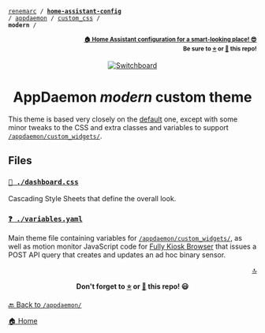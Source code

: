 <!-- Header -->
[link-profile]:https://github.com/renemarc
[link-repo]:https://github.com/renemarc/home-assistant-config

<a name="top"></a>
<code>[renemarc][link-profile] / **[home-assistant-config][link-repo]** / [appdaemon](../..) / [custom_css](..) / **modern** /</code>

<p align="right"><sub><strong><a href="https://github.com/renemarc/home-assistant-config">🏠 Home Assistant configuration for a smart-looking place! 😎</a><br>Be sure to <a href="#" title="star">⭐️</a> or <a href="#" title="fork">🔱</a> this repo!</strong></sub></p>

<!-- Hero -->
<figure>
    <div align="center">
        <a href="#files" title="Switchboard using the Modern theme"><img src="../../../www/screenshots/dashboard-switchboard.gif" alt="Switchboard"></a>
    </div>
</figure>

<h1 align="center">AppDaemon <em>modern</em> custom theme</h1>

This theme is based very closely on the [default](https://github.com/home-assistant/appdaemon/tree/master/appdaemon/assets/css/default) one, except with some minor tweaks to the CSS and extra classes and variables to support [`/appdaemon/custom_widgets/`](../../custom_widgets).

## Files

### [`🌈️ ./dashboard.css`](dashboard.css)

Cascading Style Sheets that define the overall look.

### [`❓ ./variables.yaml`](variables.yaml)

Main theme file containing variables for [`/appdaemon/custom_widgets/`](../../custom_widgets), as well as motion monitor JavaScript code for [Fully Kiosk Browser](http://www.ozerov.de/fully-kiosk-browser/) that issues a POST API query that creates and updates an ad hoc binary sensor.

<!-- Footer -->
<p align="right"><a href="#top" title="Back to top">🔝</a></p>

<p align="center"><strong>Don't forget to <a href="#" title="star">⭐️</a> or <a href="#" title="fork">🔱</a> this repo! 😃</strong></p>

[🔙 Back to `/appdaemon/`](../../)

[🏠 Home][link-repo]

